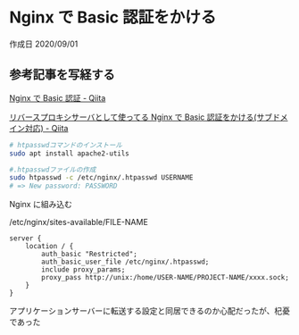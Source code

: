 # Nginx で Basic 認証をかける

作成日 2020/09/01

## 参考記事を写経する

[Nginx で Basic 認証 \- Qiita](https://qiita.com/kotarella1110/items/be76b17cdbe61ff7b5ca)

[リバースプロキシサーバとして使ってる Nginx で Basic 認証をかける\(サブドメイン対応\) \- Qiita](https://qiita.com/yanchi4425/items/537196ac52ff72bf1275)

```bash
# htpasswdコマンドのインストール
sudo apt install apache2-utils

#.htpasswdファイルの作成
sudo htpasswd -c /etc/nginx/.htpasswd USERNAME
# => New password: PASSWORD
```

Nginx に組み込む

/etc/nginx/sites-available/FILE-NAME

```text
server {
    location / {
        auth_basic "Restricted";
        auth_basic_user_file /etc/nginx/.htpasswd;
        include proxy_params;
        proxy_pass http://unix:/home/USER-NAME/PROJECT-NAME/xxxx.sock;
    }
}
```

アプリケーションサーバーに転送する設定と同居できるのか心配だったが、杞憂であった
